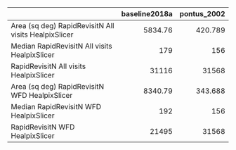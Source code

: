 |                                                      |   baseline2018a |   pontus_2002 |
|:-----------------------------------------------------|----------------:|--------------:|
| Area (sq deg) RapidRevisitN All visits HealpixSlicer |         5834.76 |       420.789 |
| Median RapidRevisitN All visits HealpixSlicer        |          179    |       156     |
| RapidRevisitN All visits HealpixSlicer               |        31116    |     31568     |
| Area (sq deg) RapidRevisitN WFD HealpixSlicer        |         8340.79 |       343.688 |
| Median RapidRevisitN WFD HealpixSlicer               |          192    |       156     |
| RapidRevisitN WFD HealpixSlicer                      |        21495    |     31568     |
